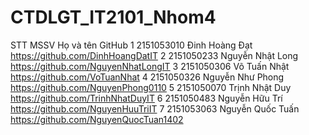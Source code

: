 # CTDLGT_IT2101_Nhom4
STT	MSSV	Họ và tên	GitHub
1	2151053010	Đinh Hoàng Đạt	https://github.com/DinhHoangDatIT
2	2151050233	Nguyễn Nhật Long	https://github.com/NguyenNhatLongIT
3	2151050306	Võ Tuấn Nhật	https://github.com/VoTuanNhat
4	2151050326	Nguyễn Như Phong	https://github.com/NguyenPhong0110
5	2151050070	Trịnh Nhật Duy	https://github.com/TrinhNhatDuyIT
6	2151050483	Nguyễn Hữu Trí	https://github.com/NguyenHuuTriIT
7	2151053063	Nguyễn Quốc Tuấn	https://github.com/NguyenQuocTuan1402
